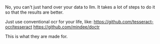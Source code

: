 No, you can't just hand over your data to llm. It takes a lot of steps to do it so that the results are better.

Just use conventional ocr for your life, like: 
https://github.com/tesseract-ocr/tesseract
https://github.com/mindee/doctr

This is what they are made for.
